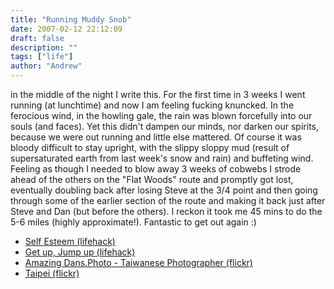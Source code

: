 ```yaml
---
title: "Running Muddy Snob"
date: 2007-02-12 22:12:09
draft: false
description: ""
tags: ["life"]
author: "Andrew"
---
```


in the middle of the night I write this. For the first time in 3 weeks I went running (at lunchtime) and now I am feeling fucking knuncked. In the ferocious wind, in the howling gale, the rain was blown forcefully into our souls (and faces). Yet this didn't dampen our minds, nor darken our spirits, because we were out running and little else mattered. Of course it was bloody difficult to stay upright, with the slippy sloppy mud (result of supersaturated earth from last week's snow and rain) and buffeting wind. Feeling as though I needed to blow away 3 weeks of cobwebs I strode ahead of the others on the "Flat Woods" route and promptly got lost, eventually doubling back after losing Steve at the 3/4 point and then going through some of the earlier section of the route and making it back just after Steve and Dan (but before the others). I reckon it took me 45 mins to do the 5-6 miles (highly approximate!). Fantastic to get out again :)

- [Self Esteem (lifehack)](http://ririanproject.com/2007/02/01/wake-up-feeling-great-with-these-22-tips-for-high-self-esteem/)
- [Get up, Jump up (lifehack)](http://www.lifehack.org/articles/productivity/productivity-boost-how-to-start-your-day-at-500-am.html)
- [Amazing Dans.Photo - Taiwanese Photographer (flickr)](http://www.flickr.com/photos/dans180/)
- [Taipei (flickr)](http://www.flickr.com/photos/dans180/53775203/)
